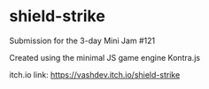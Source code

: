 # shield-strike
Submission for the 3-day Mini Jam #121

Created using the minimal JS game engine Kontra.js

itch.io link: https://vashdev.itch.io/shield-strike
